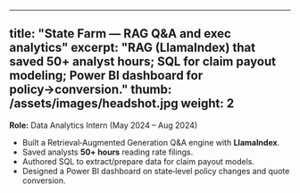 
---
title: "State Farm — RAG Q&A and exec analytics"
excerpt: "RAG (LlamaIndex) that saved 50+ analyst hours; SQL for claim payout modeling; Power BI dashboard for policy→conversion."
thumb: /assets/images/headshot.jpg
weight: 2
---

**Role:** Data Analytics Intern (May 2024 – Aug 2024)

- Built a Retrieval‑Augmented Generation Q&A engine with **LlamaIndex**.
- Saved analysts **50+ hours** reading rate filings.
- Authored SQL to extract/prepare data for claim payout models.
- Designed a Power BI dashboard on state‑level policy changes and quote conversion.
